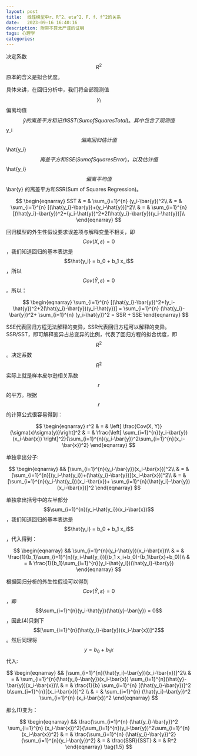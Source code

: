 ```yaml
---
layout: post
title:  线性模型中r、R^2、eta^2、F、f、f^2的关系
date:   2023-09-16 16:40:16
description: 附带不算太严谨的证明
tags: 心理学
categories: 
---
```


决定系数 $$R^2$$ 原本的含义是拟合优度。

具体来讲，在回归分析中，我们将全部观测值 $$y_i$$ 偏离均值 $$\bar{y} 的离差平方和记作SST(Sum of Squares Total)。其中包含了观测值 $$y_i$$ 偏离回归估计值 $$\hat{y_i}$$ 离差平方和SSE(Sum of Squares Error)，以及估计值 $$\hat{y_i}$$ 偏离平均值 $$\bar{y} 的离差平方和SSR(Sum of Squares Regression)。

$$
\begin{eqnarray}
SST & = & \sum_{i=1}^{n} (y_i-\bar{y})^2\\
& = & \sum_{i=1}^{n} [(\hat{y_i}-\bar{y})+(y_i-\hat{y})]^2\\
& = & \sum_{i=1}^{n} [(\hat{y_i}-\bar{y})^2+(y_i-\hat{y})^2+2(\hat{y_i}-\bar{y})(y_i-\hat{y})]\\
\end{eqnarray}
$$

回归模型的外生性假设要求误差项与解释变量不相关，即 $$Cov(X,\varepsilon) = 0$$，我们知道回归的基本表达是 $$\hat{y_i} = b_0 + b_1 x_i$$，所以$$Cov(\hat{Y},\varepsilon) = 0$$。所以：

$$
\begin{eqnarray}
\sum_{i=1}^{n} [(\hat{y_i}-\bar{y})^2+(y_i-\hat{y})^2+2(\hat{y_i}-\bar{y})(y_i-\hat{y})] = \sum_{i=1}^{n} (\hat{y_i}-\bar{y})^2+ \sum_{i=1}^{n} (y_i-\hat{y})^2 = SSR + SSE
\end{eqnarray}
$$

SSE代表回归方程无法解释的变异，SSR代表回归方程可以解释的变异。SSR/SST，即可解释变异占总变异的比例，代表了回归方程的拟合优度，即 $$R^2$$。决定系数 $$R^2$$ 实际上就是样本皮尔逊相关系数 $$r$$ 的平方。根据 $$r$$ 的计算公式很容易得到：

$$
\begin{eqnarray}
r^2 & = & \left[ \frac{Cov(X, Y)}{\sigma(x)\sigma(y)}\right]^2
& = & \frac{\left[ \sum_{i=1}^{n}(y_i-\bar{y})(x_i-\bar{x}) \right]^2}{\sum_{i=1}^{n}(y_i-\bar{y})^2\sum_{i=1}^{n}(x_i-\bar{x})^2} 
\end{eqnarray}
$$

单独拿出分子:

$$
\begin{eqnarray}
&& [\sum_{i=1}^{n}(y_i-\bar{y})(x_i-\bar{x})]^2\\
& = & [\sum_{i=1}^{n}[(y_i-\hat{y_i})+(\hat{y_i}-\bar{y})](x_i-\bar{x})]^2\\
& = & [\sum_{i=1}^{n}(y_i-\hat{y_i})(x_i-\bar{x})+ \sum_{i=1}^{n}(\hat{y_i}-\bar{y})(x_i-\bar{x})]^2
\end{eqnarray}
$$

单独拿出括号中的左半部分 $$\sum_{i=1}^{n}(y_i-\hat{y_i})(x_i-\bar{x})$$，我们知道回归的基本表达是 $$\hat{y_i} = b_0 + b_1 x_i$$，代入得到：

$$
\begin{eqnarray}
&& \sum_{i=1}^{n}(y_i-\hat{y})(x_i-\bar{x})\\
& = & \frac{1}{b_1}\sum_{i=1}^{n}(y_i-\hat{y_i})[(b_1 x_i+b_0)-(b_1\bar{x}+b_0)]\\
& = & \frac{1}{b_1}\sum_{i=1}^{n}(y_i-\hat{y_i})(\hat{y_i}-\bar{y})
\end{eqnarray}
$$

根据回归分析的外生性假设可以得到 $$Cov(\hat{Y},\varepsilon) = 0$$，即 $$\sum_{i=1}^{n}(y_i-\hat{y})(\hat{y}-\bar{y}) = 0$$，因此(4)只剩下 $$[\sum_{i=1}^{n}(\hat{y_i}-\bar{y})(x_i-\bar{x})]^2$$。然后同理将 $$y = b_0 + b_1x$$ 代入:

$$
\begin{eqnarray}
&& [\sum_{i=1}^{n}(\hat{y_i}-\bar{y})(x_i-\bar{x})]^2\\
& = & \sum_{i=1}^{n}(\hat{y_i}-\bar{y})(x_i-\bar{x}) \sum_{i=1}^{n}(\hat{y}-\bar{y})(x_i-\bar{x})\\
& = & \frac{1}{b} \sum_{i=1}^{n} [(\hat{y_i}-\bar{y})]^2 b\sum_{i=1}^{n}[(x_i-\bar{x})]^2 \\
& = & \sum_{i=1}^{n} (\hat{y_i}-\bar{y})^2 \sum_{i=1}^{n} (x_i-\bar{x})^2
\end{eqnarray}
$$

那么(1)变为：

$$
\begin{eqnarray}
&& \frac{\sum_{i=1}^{n} (\hat{y_i}-\bar{y})^2 \sum_{i=1}^{n} (x_i-\bar{x})^2}{\sum_{i=1}^{n}(y_i-\bar{y})^2\sum_{i=1}^{n}(x_i-\bar{x})^2}
& = & \frac{\sum_{i=1}^{n} (\hat{y_i}-\bar{y})^2}{\sum_{i=1}^{n}(y_i-\bar{y})^2}
& = & \frac{SSR}{SST}
& = & R^2
\end{eqnarray}
\tag{1.5}
$$

